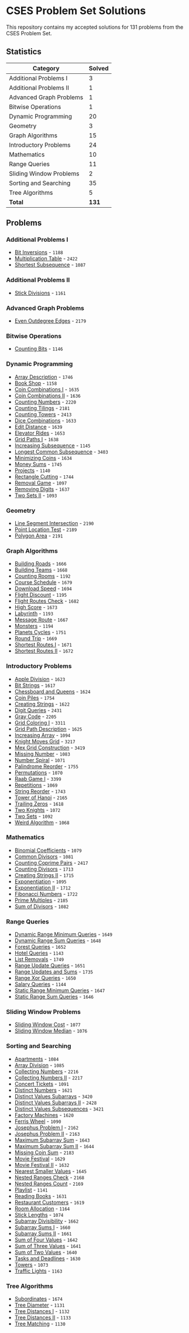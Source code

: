 # CSES Problem Set Solutions

This repository contains my accepted solutions for 131 problems from the CSES Problem Set.

## Statistics

| Category | Solved |
|----------|--------|
| Additional Problems I | 3 |
| Additional Problems II | 1 |
| Advanced Graph Problems | 1 |
| Bitwise Operations | 1 |
| Dynamic Programming | 20 |
| Geometry | 3 |
| Graph Algorithms | 15 |
| Introductory Problems | 24 |
| Mathematics | 10 |
| Range Queries | 11 |
| Sliding Window Problems | 2 |
| Sorting and Searching | 35 |
| Tree Algorithms | 5 |
| **Total** | **131** |

## Problems

### Additional Problems I

- [Bit Inversions](https://cses.fi/problemset/task/1188) - `1188`
- [Multiplication Table](https://cses.fi/problemset/task/2422) - `2422`
- [Shortest Subsequence](https://cses.fi/problemset/task/1087) - `1087`

### Additional Problems II

- [Stick Divisions](https://cses.fi/problemset/task/1161) - `1161`

### Advanced Graph Problems

- [Even Outdegree Edges](https://cses.fi/problemset/task/2179) - `2179`

### Bitwise Operations

- [Counting Bits](https://cses.fi/problemset/task/1146) - `1146`

### Dynamic Programming

- [Array Description](https://cses.fi/problemset/task/1746) - `1746`
- [Book Shop](https://cses.fi/problemset/task/1158) - `1158`
- [Coin Combinations I](https://cses.fi/problemset/task/1635) - `1635`
- [Coin Combinations II](https://cses.fi/problemset/task/1636) - `1636`
- [Counting Numbers](https://cses.fi/problemset/task/2220) - `2220`
- [Counting Tilings](https://cses.fi/problemset/task/2181) - `2181`
- [Counting Towers](https://cses.fi/problemset/task/2413) - `2413`
- [Dice Combinations](https://cses.fi/problemset/task/1633) - `1633`
- [Edit Distance](https://cses.fi/problemset/task/1639) - `1639`
- [Elevator Rides](https://cses.fi/problemset/task/1653) - `1653`
- [Grid Paths I](https://cses.fi/problemset/task/1638) - `1638`
- [Increasing Subsequence](https://cses.fi/problemset/task/1145) - `1145`
- [Longest Common Subsequence](https://cses.fi/problemset/task/3403) - `3403`
- [Minimizing Coins](https://cses.fi/problemset/task/1634) - `1634`
- [Money Sums](https://cses.fi/problemset/task/1745) - `1745`
- [Projects](https://cses.fi/problemset/task/1140) - `1140`
- [Rectangle Cutting](https://cses.fi/problemset/task/1744) - `1744`
- [Removal Game](https://cses.fi/problemset/task/1097) - `1097`
- [Removing Digits](https://cses.fi/problemset/task/1637) - `1637`
- [Two Sets II](https://cses.fi/problemset/task/1093) - `1093`

### Geometry

- [Line Segment Intersection](https://cses.fi/problemset/task/2190) - `2190`
- [Point Location Test](https://cses.fi/problemset/task/2189) - `2189`
- [Polygon Area](https://cses.fi/problemset/task/2191) - `2191`

### Graph Algorithms

- [Building Roads](https://cses.fi/problemset/task/1666) - `1666`
- [Building Teams](https://cses.fi/problemset/task/1668) - `1668`
- [Counting Rooms](https://cses.fi/problemset/task/1192) - `1192`
- [Course Schedule](https://cses.fi/problemset/task/1679) - `1679`
- [Download Speed](https://cses.fi/problemset/task/1694) - `1694`
- [Flight Discount](https://cses.fi/problemset/task/1195) - `1195`
- [Flight Routes Check](https://cses.fi/problemset/task/1682) - `1682`
- [High Score](https://cses.fi/problemset/task/1673) - `1673`
- [Labyrinth](https://cses.fi/problemset/task/1193) - `1193`
- [Message Route](https://cses.fi/problemset/task/1667) - `1667`
- [Monsters](https://cses.fi/problemset/task/1194) - `1194`
- [Planets Cycles](https://cses.fi/problemset/task/1751) - `1751`
- [Round Trip](https://cses.fi/problemset/task/1669) - `1669`
- [Shortest Routes I](https://cses.fi/problemset/task/1671) - `1671`
- [Shortest Routes II](https://cses.fi/problemset/task/1672) - `1672`

### Introductory Problems

- [Apple Division](https://cses.fi/problemset/task/1623) - `1623`
- [Bit Strings](https://cses.fi/problemset/task/1617) - `1617`
- [Chessboard and Queens](https://cses.fi/problemset/task/1624) - `1624`
- [Coin Piles](https://cses.fi/problemset/task/1754) - `1754`
- [Creating Strings](https://cses.fi/problemset/task/1622) - `1622`
- [Digit Queries](https://cses.fi/problemset/task/2431) - `2431`
- [Gray Code](https://cses.fi/problemset/task/2205) - `2205`
- [Grid Coloring I](https://cses.fi/problemset/task/3311) - `3311`
- [Grid Path Description](https://cses.fi/problemset/task/1625) - `1625`
- [Increasing Array](https://cses.fi/problemset/task/1094) - `1094`
- [Knight Moves Grid](https://cses.fi/problemset/task/3217) - `3217`
- [Mex Grid Construction](https://cses.fi/problemset/task/3419) - `3419`
- [Missing Number](https://cses.fi/problemset/task/1083) - `1083`
- [Number Spiral](https://cses.fi/problemset/task/1071) - `1071`
- [Palindrome Reorder](https://cses.fi/problemset/task/1755) - `1755`
- [Permutations](https://cses.fi/problemset/task/1070) - `1070`
- [Raab Game I](https://cses.fi/problemset/task/3399) - `3399`
- [Repetitions](https://cses.fi/problemset/task/1069) - `1069`
- [String Reorder](https://cses.fi/problemset/task/1743) - `1743`
- [Tower of Hanoi](https://cses.fi/problemset/task/2165) - `2165`
- [Trailing Zeros](https://cses.fi/problemset/task/1618) - `1618`
- [Two Knights](https://cses.fi/problemset/task/1072) - `1072`
- [Two Sets](https://cses.fi/problemset/task/1092) - `1092`
- [Weird Algorithm](https://cses.fi/problemset/task/1068) - `1068`

### Mathematics

- [Binomial Coefficients](https://cses.fi/problemset/task/1079) - `1079`
- [Common Divisors](https://cses.fi/problemset/task/1081) - `1081`
- [Counting Coprime Pairs](https://cses.fi/problemset/task/2417) - `2417`
- [Counting Divisors](https://cses.fi/problemset/task/1713) - `1713`
- [Creating Strings II](https://cses.fi/problemset/task/1715) - `1715`
- [Exponentiation](https://cses.fi/problemset/task/1095) - `1095`
- [Exponentiation II](https://cses.fi/problemset/task/1712) - `1712`
- [Fibonacci Numbers](https://cses.fi/problemset/task/1722) - `1722`
- [Prime Multiples](https://cses.fi/problemset/task/2185) - `2185`
- [Sum of Divisors](https://cses.fi/problemset/task/1082) - `1082`

### Range Queries

- [Dynamic Range Minimum Queries](https://cses.fi/problemset/task/1649) - `1649`
- [Dynamic Range Sum Queries](https://cses.fi/problemset/task/1648) - `1648`
- [Forest Queries](https://cses.fi/problemset/task/1652) - `1652`
- [Hotel Queries](https://cses.fi/problemset/task/1143) - `1143`
- [List Removals](https://cses.fi/problemset/task/1749) - `1749`
- [Range Update Queries](https://cses.fi/problemset/task/1651) - `1651`
- [Range Updates and Sums](https://cses.fi/problemset/task/1735) - `1735`
- [Range Xor Queries](https://cses.fi/problemset/task/1650) - `1650`
- [Salary Queries](https://cses.fi/problemset/task/1144) - `1144`
- [Static Range Minimum Queries](https://cses.fi/problemset/task/1647) - `1647`
- [Static Range Sum Queries](https://cses.fi/problemset/task/1646) - `1646`

### Sliding Window Problems

- [Sliding Window Cost](https://cses.fi/problemset/task/1077) - `1077`
- [Sliding Window Median](https://cses.fi/problemset/task/1076) - `1076`

### Sorting and Searching

- [Apartments](https://cses.fi/problemset/task/1084) - `1084`
- [Array Division](https://cses.fi/problemset/task/1085) - `1085`
- [Collecting Numbers](https://cses.fi/problemset/task/2216) - `2216`
- [Collecting Numbers II](https://cses.fi/problemset/task/2217) - `2217`
- [Concert Tickets](https://cses.fi/problemset/task/1091) - `1091`
- [Distinct Numbers](https://cses.fi/problemset/task/1621) - `1621`
- [Distinct Values Subarrays](https://cses.fi/problemset/task/3420) - `3420`
- [Distinct Values Subarrays II](https://cses.fi/problemset/task/2428) - `2428`
- [Distinct Values Subsequences](https://cses.fi/problemset/task/3421) - `3421`
- [Factory Machines](https://cses.fi/problemset/task/1620) - `1620`
- [Ferris Wheel](https://cses.fi/problemset/task/1090) - `1090`
- [Josephus Problem I](https://cses.fi/problemset/task/2162) - `2162`
- [Josephus Problem II](https://cses.fi/problemset/task/2163) - `2163`
- [Maximum Subarray Sum](https://cses.fi/problemset/task/1643) - `1643`
- [Maximum Subarray Sum II](https://cses.fi/problemset/task/1644) - `1644`
- [Missing Coin Sum](https://cses.fi/problemset/task/2183) - `2183`
- [Movie Festival](https://cses.fi/problemset/task/1629) - `1629`
- [Movie Festival II](https://cses.fi/problemset/task/1632) - `1632`
- [Nearest Smaller Values](https://cses.fi/problemset/task/1645) - `1645`
- [Nested Ranges Check](https://cses.fi/problemset/task/2168) - `2168`
- [Nested Ranges Count](https://cses.fi/problemset/task/2169) - `2169`
- [Playlist](https://cses.fi/problemset/task/1141) - `1141`
- [Reading Books](https://cses.fi/problemset/task/1631) - `1631`
- [Restaurant Customers](https://cses.fi/problemset/task/1619) - `1619`
- [Room Allocation](https://cses.fi/problemset/task/1164) - `1164`
- [Stick Lengths](https://cses.fi/problemset/task/1074) - `1074`
- [Subarray Divisibility](https://cses.fi/problemset/task/1662) - `1662`
- [Subarray Sums I](https://cses.fi/problemset/task/1660) - `1660`
- [Subarray Sums II](https://cses.fi/problemset/task/1661) - `1661`
- [Sum of Four Values](https://cses.fi/problemset/task/1642) - `1642`
- [Sum of Three Values](https://cses.fi/problemset/task/1641) - `1641`
- [Sum of Two Values](https://cses.fi/problemset/task/1640) - `1640`
- [Tasks and Deadlines](https://cses.fi/problemset/task/1630) - `1630`
- [Towers](https://cses.fi/problemset/task/1073) - `1073`
- [Traffic Lights](https://cses.fi/problemset/task/1163) - `1163`

### Tree Algorithms

- [Subordinates](https://cses.fi/problemset/task/1674) - `1674`
- [Tree Diameter](https://cses.fi/problemset/task/1131) - `1131`
- [Tree Distances I](https://cses.fi/problemset/task/1132) - `1132`
- [Tree Distances II](https://cses.fi/problemset/task/1133) - `1133`
- [Tree Matching](https://cses.fi/problemset/task/1130) - `1130`

